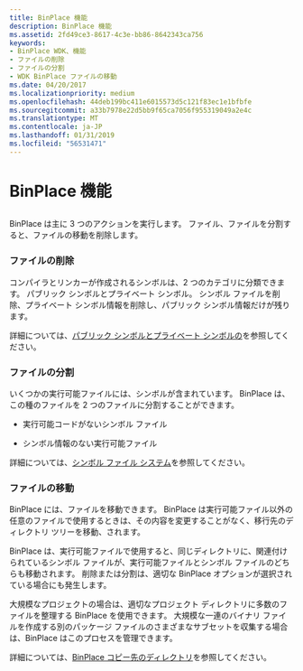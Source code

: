 ```yaml
---
title: BinPlace 機能
description: BinPlace 機能
ms.assetid: 2fd49ce3-8617-4c3e-bb86-8642343ca756
keywords:
- BinPlace WDK、機能
- ファイルの削除
- ファイルの分割
- WDK BinPlace ファイルの移動
ms.date: 04/20/2017
ms.localizationpriority: medium
ms.openlocfilehash: 44deb199bc411e6015573d5c121f83ec1e1bfbfe
ms.sourcegitcommit: a33b7978e22d5bb9f65ca7056f955319049a2e4c
ms.translationtype: MT
ms.contentlocale: ja-JP
ms.lasthandoff: 01/31/2019
ms.locfileid: "56531471"
---
```

# <a name="binplace-capabilities"></a>BinPlace 機能


## <span id="ddk_binplace_capabilities_tools"></span><span id="DDK_BINPLACE_CAPABILITIES_TOOLS"></span>


BinPlace は主に 3 つのアクションを実行します。 ファイル、ファイルを分割すると、ファイルの移動を削除します。

### <a name="span-idstrippingfilesspanspan-idstrippingfilesspanstripping-files"></a><span id="stripping_files"></span><span id="STRIPPING_FILES"></span>ファイルの削除

コンパイラとリンカーが作成されるシンボルは、2 つのカテゴリに分類できます。 パブリック シンボルとプライベート シンボル。 シンボル ファイルを削除、プライベート シンボル情報を削除し、パブリック シンボル情報だけが残ります。

詳細については、[パブリック シンボルとプライベート シンボルの](public-symbols-and-private-symbols.md)を参照してください。

### <a name="span-idsplittingfilesspanspan-idsplittingfilesspansplitting-files"></a><span id="splitting_files"></span><span id="SPLITTING_FILES"></span>ファイルの分割

いくつかの実行可能ファイルには、シンボルが含まれています。 BinPlace は、この種のファイルを 2 つのファイルに分割することができます。

-   実行可能コードがないシンボル ファイル

-   シンボル情報のない実行可能ファイル

詳細については、[シンボル ファイル システム](symbol-file-systems.md)を参照してください。

### <a name="span-idmovingfilesspanspan-idmovingfilesspanmoving-files"></a><span id="moving_files"></span><span id="MOVING_FILES"></span>ファイルの移動

BinPlace には、ファイルを移動できます。 BinPlace は実行可能ファイル以外の任意のファイルで使用するときは、その内容を変更することがなく、移行先のディレクトリ ツリーを移動、されます。

BinPlace は、実行可能ファイルで使用すると、同じディレクトリに、関連付けられているシンボル ファイルが、実行可能ファイルとシンボル ファイルのどちらも移動されます。 削除または分割は、適切な BinPlace オプションが選択されている場合にも発生します。

大規模なプロジェクトの場合は、適切なプロジェクト ディレクトリに多数のファイルを整理する BinPlace を使用できます。 大規模な一連のバイナリ ファイルを作成する別のパッケージ ファイルのさまざまなサブセットを収集する場合は、BinPlace はこのプロセスを管理できます。

詳細については、[BinPlace コピー先のディレクトリ](binplace-destination-directories.md)を参照してください。

 

 





